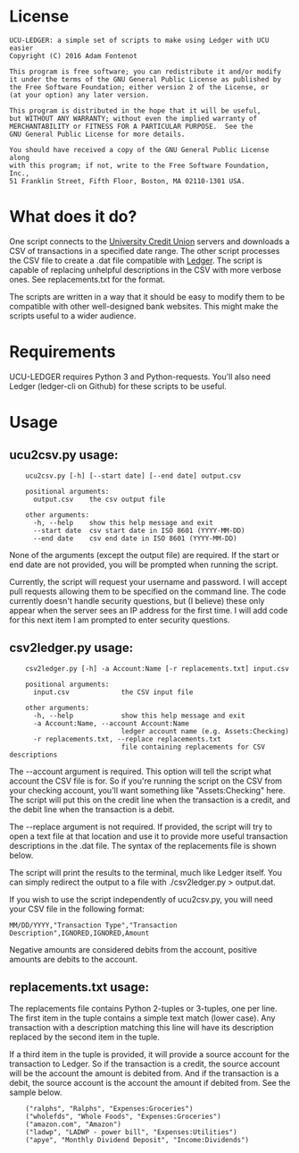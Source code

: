 # License

    UCU-LEDGER: a simple set of scripts to make using Ledger with UCU easier
    Copyright (C) 2016 Adam Fontenot

    This program is free software; you can redistribute it and/or modify
    it under the terms of the GNU General Public License as published by
    the Free Software Foundation; either version 2 of the License, or
    (at your option) any later version.

    This program is distributed in the hope that it will be useful,
    but WITHOUT ANY WARRANTY; without even the implied warranty of
    MERCHANTABILITY or FITNESS FOR A PARTICULAR PURPOSE.  See the
    GNU General Public License for more details.

    You should have received a copy of the GNU General Public License along
    with this program; if not, write to the Free Software Foundation, Inc.,
    51 Franklin Street, Fifth Floor, Boston, MA 02110-1301 USA.
    
# What does it do?
    
One script connects to the [University Credit Union](https://ucu.org)
servers and downloads a CSV of transactions in a 
specified date range. The other script processes the CSV file to 
create a .dat file compatible with [Ledger](http://ledger-cli.org). 
The script is capable of replacing unhelpful descriptions in the CSV 
with more verbose ones. See replacements.txt for the format.
    
The scripts are written in a way that it should be easy to modify 
them to be compatible with other well-designed bank websites. This 
might make the scripts useful to a wider audience.

# Requirements

UCU-LEDGER requires Python 3 and Python-requests. You'll also 
need Ledger (ledger-cli on Github) for these scripts to be useful. 
    
# Usage
    
## ucu2csv.py usage:
        ucu2csv.py [-h] [--start date] [--end date] output.csv
        
        positional arguments:
          output.csv    the csv output file

        other arguments:
          -h, --help    show this help message and exit
          --start date  csv start date in ISO 8601 (YYYY-MM-DD)
          --end date    csv end date in ISO 8601 (YYYY-MM-DD) 
          
None of the arguments (except the output file) are required. 
If the start or end date are not provided, you will be prompted when 
running the script. 
        
Currently, the script will request your username and 
password. I will accept pull requests allowing them to be specified 
on the command line. The code currently doesn't handle security 
questions, but (I believe) these only appear when the server sees an 
IP address for the first time. I will add code for this next item I 
am prompted to enter security questions.
    
## csv2ledger.py usage:
        csv2ledger.py [-h] -a Account:Name [-r replacements.txt] input.csv

        positional arguments:
          input.csv             the CSV input file

        other arguments:
          -h, --help            show this help message and exit
          -a Account:Name, --account Account:Name
                                ledger account name (e.g. Assets:Checking)
          -r replacements.txt, --replace replacements.txt
                                file containing replacements for CSV descriptions
                                
The --account argument is required. This option will tell the 
script what account the CSV file is for. So if you're running the 
script on the CSV from your checking account, you'll want something 
like "Assets:Checking" here. The script will put this on the credit 
line when the transaction is a credit, and the debit line when the 
transaction is a debit. 
        
The --replace argument is not required. If provided, the 
script will try to open a text file at that location and use it to 
provide more useful transaction descriptions in the .dat file. The 
syntax of the replacements file is shown below.
        
The script will print the results to the terminal, much like 
Ledger itself. You can simply redirect the output to a file with 
./csv2ledger.py > output.dat.
        
If you wish to use the script independently of ucu2csv.py, 
you will need your CSV file in the following format:

    MM/DD/YYYY,"Transaction Type","Transaction Description",IGNORED,IGNORED,Amount

Negative amounts are considered debits from the account, positive 
amounts are debits to the account.
        
## replacements.txt usage:
The replacements file contains Python 2-tuples or 3-tuples, 
one per line. The first item in the tuple contains a simple text 
match (lower case). Any transaction with a description matching this 
line will have its description replaced by the second item in the 
tuple. 
        
 If a third item in the tuple is provided, it will provide a 
source account for the transaction to Ledger. So if the transaction 
is a credit, the source account will be the account the amount is 
debited from. And if the transaction is a debit, the source account 
is the account the amount if debited from. See the sample below.
        
        ("ralphs", "Ralphs", "Expenses:Groceries")
        ("wholefds", "Whole Foods", "Expenses:Groceries")
        ("amazon.com", "Amazon")
        ("ladwp", "LADWP - power bill", "Expenses:Utilities")
        ("apye", "Monthly Dividend Deposit", "Income:Dividends")
